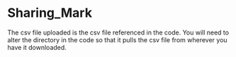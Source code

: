 # Sharing_Mark

The csv file uploaded is the csv file referenced in the code. You will need to alter the directory in the code so that it pulls the csv file from wherever you have it downloaded. 
